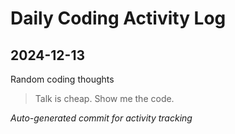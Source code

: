 # Daily Coding Activity Log

## 2024-12-13

Random coding thoughts

> Talk is cheap. Show me the code.

*Auto-generated commit for activity tracking*
